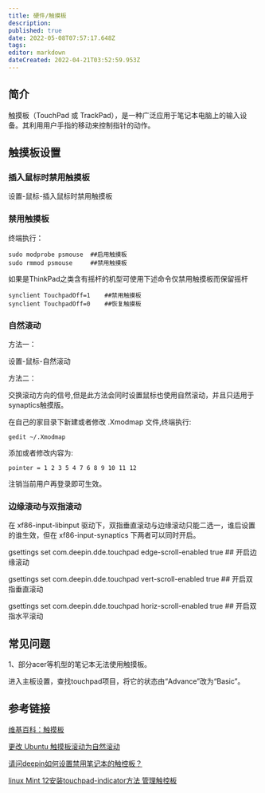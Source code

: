 ```yaml
---
title: 硬件/触摸板
description: 
published: true
date: 2022-05-08T07:57:17.648Z
tags: 
editor: markdown
dateCreated: 2022-04-21T03:52:59.953Z
---
```


## 简介

触摸板（TouchPad 或 TrackPad），是一种广泛应用于笔记本电脑上的输入设备。其利用用户手指的移动来控制指针的动作。

## 触摸板设置
### 插入鼠标时禁用触摸板
设置-鼠标-插入鼠标时禁用触摸板

### 禁用触摸板

终端执行：

    sudo modprobe psmouse  ##启用触摸板
    sudo rmmod psmouse     ##禁用触摸板

如果是ThinkPad之类含有摇杆的机型可使用下述命令仅禁用触摸板而保留摇杆

    synclient TouchpadOff=1    ##禁用触摸板
    synclient TouchpadOff=0    ##恢复触摸板

### 自然滚动

方法一：

设置-鼠标-自然滚动

方法二：

交换滚动方向的信号,但是此方法会同时设置鼠标也使用自然滚动，并且只适用于synaptics触摸版。

在自己的家目录下新建或者修改 .Xmodmap 文件,终端执行:

    gedit ~/.Xmodmap

添加或者修改内容为:

    pointer = 1 2 3 5 4 7 6 8 9 10 11 12

注销当前用户再登录即可生效。
### 边缘滚动与双指滚动
在 xf86-input-libinput 驱动下，双指垂直滚动与边缘滚动只能二选一，谁后设置的谁生效，但在 xf86-input-synaptics 下两者可以同时开启。

gsettings set com.deepin.dde.touchpad edge-scroll-enabled  true                  ## 开启边缘滚动

gsettings set com.deepin.dde.touchpad vert-scroll-enabled  true                    ## 开启双指垂直滚动

gsettings set com.deepin.dde.touchpad horiz-scroll-enabled true                   ## 开启双指水平滚动

## 常见问题
1、部分acer等机型的笔记本无法使用触摸板。

进入主板设置，查找touchpad项目，将它的状态由“Advance”改为“Basic”。

## 参考链接
[维基百科：触摸板](http://zh.wikipedia.org/wiki/%E8%A7%A6%E6%91%B8%E6%9D%BF)

[更改 Ubuntu 触摸板滚动为自然滚动](http://liunian.info/add-natural-scrolling-to-ubuntu.html)

[请问deepin如何设置禁用笔记本的触控板？](http://www.linuxdeepin.com/forum/6/13095)

[linux Mint 12安装touchpad-indicator方法 管理触控板](http://www.pocketdigi.com/20120109/601.html)